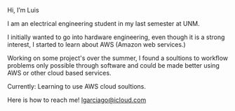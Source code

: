 Hi, I’m Luis 

I am an electrical engineering student in my last semester at UNM. 

I initially wanted to go into hardware engineering, even though it is a strong interest, I started to learn about AWS (Amazon web services.)  

Working on some project's over the summer, I found a soultions to workflow problems only possible through software and could be made better using AWS or other cloud based services.  

Currently: Learning to use AWS cloud soultions. 

Here is how to reach me! 
lgarciago@icloud.com 



<!---
lgarciago/lgarciago is a ✨ special ✨ repository because its `README.md` (this file) appears on your GitHub profile.
You can click the Preview link to take a look at your changes.
--->
